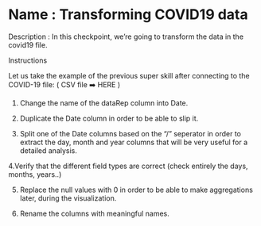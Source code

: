 # Name : Transforming COVID19 data
Description : In this checkpoint, we’re going to transform the data in the covid19 file.


Instructions

Let us take the example of the previous super skill after connecting to the COVID-19 file:   ( CSV file ➡️ HERE )

1. Change the name of the dataRep column into Date.

2. Duplicate the Date column in order to be able to slip it. 

3. Split one of the Date columns based on the “/” seperator in order to extract the day, month and year columns that will be very useful for a detailed analysis.

4.Verify that the different field types are correct (check entirely the days, months, years..)

5. Replace the null values with 0 in order to be able to make aggregations later, during the visualization.

6. Rename the columns with meaningful names.
